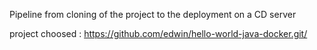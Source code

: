 Pipeline from cloning of the project to the deployment on a CD server

project choosed : https://github.com/edwin/hello-world-java-docker.git/
